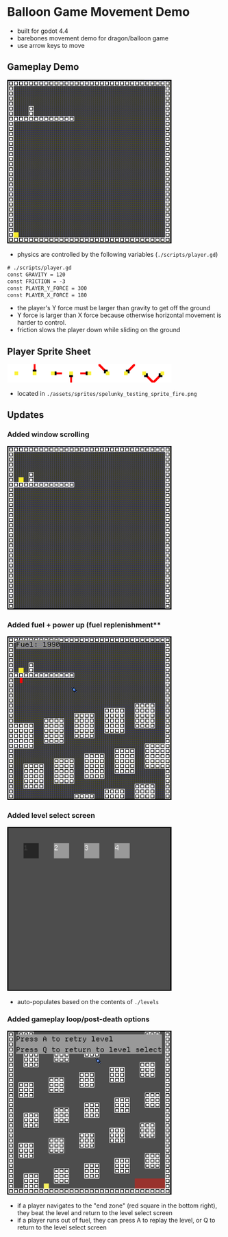 # Balloon Game Movement Demo
- built for godot 4.4
- barebones movement demo for dragon/balloon game
- use arrow keys to move

## Gameplay Demo
  <img src="./docs/output.gif" width="384">

- physics are controlled by the following variables (`./scripts/player.gd`)
```gdscript
# ./scripts/player.gd
const GRAVITY = 120
const FRICTION = -3
const PLAYER_Y_FORCE = 300
const PLAYER_X_FORCE = 180
```
- the player's Y force must be larger than gravity to get off the ground
- Y force is larger than X force because otherwise horizontal movement is harder to control.
- friction slows the player down while sliding on the ground

## Player Sprite Sheet
<img src="./assets/sprites/spelunky_testing_sprite_fire.png" width="384">

- located in `./assets/sprites/spelunky_testing_sprite_fire.png`

## Updates

### Added window scrolling
<img src="./docs/scroll.gif" width="384">

### Added fuel + power up (fuel replenishment**
<img src="./docs/fuel.gif" width="384">

### Added level select screen
<img src="./docs/level-select.jpg" width="384">

- auto-populates based on the contents of `./levels`

### Added gameplay loop/post-death options
<img src="./docs/end-of-level-options.jpg" width="384">

- if a player navigates to the "end zone" (red square in the bottom right), they beat the level and return to the level select screen
- if a player runs out of fuel, they can press A to replay the level, or Q to return to the level select screen